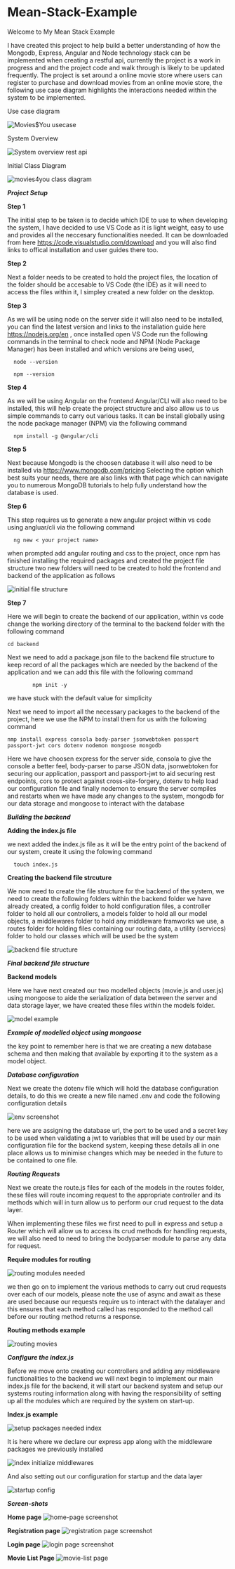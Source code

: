# Mean-Stack-Example

Welcome to My Mean Stack Example

I have created this project to help build a better understanding of how the Mongodb, Express, Angular and Node technology stack can be implemented when creating a restful api, currently the project is a work in progress and and the project code and walk through is likely to be updated frequently. The project is set around a online movie store where users can register to purchase and download movies from an online movie store, the following use case diagram highlights the interactions needed within the system to be implemented.

Use case diagram

![Movies$You usecase](https://github.com/Jc123uk21/Mean-Stack-Example/assets/92167481/2948d55e-3692-4b0f-b879-88adebce51e3)




System Overview

![System overview rest api](https://github.com/Jc123uk21/Mean-Stack-Example/assets/92167481/43f70a2b-ccd3-46ac-852a-a0517d554aeb)


Initial Class Diagram

![movies4you class diagram](https://github.com/Jc123uk21/Mean-Stack-Example/assets/92167481/b817a05c-7c97-4744-b3b6-9ba62f6b1437)

**_Project Setup_**

**Step 1**

The initial step to be taken is to decide which IDE to use to when developing the system, I have decided to use VS Code as it is light
weight, easy to use and provides all the neccesary functionalities needed. It can be downloaded from here https://code.visualstudio.com/download and you will also find links to offical installation and user guides there too.

**Step 2**

Next a folder needs to be created to hold the project files, the location of the folder should be accesable to VS Code (the IDE)
as it will need to access the files within it, I simpley created a new folder on the desktop.

**Step 3**

As we will be using node on the server side it will also need to be installed, you can find the latest version and 
links to the installation guide here https://nodejs.org/en , once installed open VS Code run the following commands in the
terminal to check node and NPM (Node Package Manager) has been installed and which versions are being used, 

      node --version

      npm --version


**Step 4**

As we will be using Angular on the frontend Angular/CLI will also need to be installed, this will help create the project
structure and also allow us to us simple commands to carry out various tasks. It can be install globally using the node package manager (NPM) via the following command 

      npm install -g @angular/cli

**Step 5**

Next because Mongodb is the choosen database it will also need to be installed via https://www.mongodb.com/pricing Selecting the option which best suits your needs,  there are also links with that page which can navigate you to numerous MongoDB tutorials to help fully understand how the database is used.

**Step 6**

This step requires us to generate a new angular project within vs code using angluar/cli via the following command
      
      ng new < your project name>   
      
when prompted add angular routing and css to the project, once npm has finished installing the required packages and created the project
file structure two new folders will need to be created to hold the frontend and backend of the application as follows

![initial file structure](https://github.com/Jc123uk21/Mean-Stack-Example/assets/92167481/7e3b0e74-20d8-4e2a-be3d-0d27790efaf7)

**Step 7**

Here we will begin to create the backend of our application, within vs code change the working directory of the terminal to the backend folder with the following command

    cd backend

Next we need to add a package.json file to the backend file structure to keep record of all the packages which are needed by the backend
of the application and we can add this file with the following command

            npm init -y

we have stuck with the default value for simplicity


Next we need to import all the necessary packages to the backend of the project, here we use the NPM to install them for us with the 
following command 

    nmp install express consola body-parser jsonwebtoken passport passport-jwt cors dotenv nodemon mongoose mongodb

Here we have choosen express for the server side, consola to give the console a better feel, body-parser to parse JSON data,
jsonwebtoken for securing our application, passport and passport-jwt to aid securing rest endpoints, cors to protect against
cross-site-forgery, dotenv to help load our configuration file and finally nodemon to ensure the server compiles and restarts when
we have made any changes to the system, mongodb for our data storage and mongoose to interact with the database



_**Building the backend**_

**Adding the index.js file**

we next added the index.js file as it will be the entry point of the backend of our system, create it using the folowing command

      touch index.js
      
**Creating the backend file strcuture**

We now need to create the file structure for the backend of the system, we need to create the following folders within the backend folder we have already created, a config folder to hold configuration files, a controller folder to hold all our controllers, a models folder to hold all our model objects, a middlewares folder to hold any middleware framworks we use, a routes folder for holding files containing our routing data, a utility (services) folder to hold our classes which will be used be the system

![backend file structure](https://github.com/Jc123uk21/Mean-Stack-Example/assets/92167481/a4ad1f18-1849-4a73-a16e-1bb7823e816d)

**_Final backend file structure_**

**Backend models**

Here we have next created our two modelled objects (movie.js and user.js) using mongoose to aide the serialization of data between the server and data storage layer, we have created these files within the models folder.

![model example](https://github.com/Jc123uk21/Mean-Stack-Example/assets/92167481/2a54f715-043d-4cee-a5aa-de548569ae2c)

**_Example of modelled object using mongoose_**

the key point to remember here is that we are creating a new database schema and then making that available by exporting it to the system as a model object.

**_Database configuration_**

Next we create the dotenv file which will hold the database configuration details, to do this we create a new file named .env and code the following configuration details 

![env screenshot](https://github.com/Jc123uk21/Mean-Stack-Example/assets/92167481/3af94a09-6fd1-4cf4-8767-1217b2a2e9ce)

here we are assigning the database url, the port to be used and a secret key to be used when validating a jwt to variables that will be used by our main configuration file for the backend system, keeping these details all in one place allows us to minimise changes which may be needed in the future to be contained to one file.


**_Routing Requests_**

Next we create the route.js files for each of the models in the routes folder, these files will route incoming request to the appropriate controller and its methods which will in turn allow us to perform our crud request to the data layer.

When implementing these files we first need to pull in express and setup a Router which will allow us to access its crud methods for handling requests, we will also need to need to bring the bodyparser module to parse any data for request.

**Require modules for routing**

![routing modules needed](https://github.com/Jc123uk21/Mean-Stack-Example/assets/92167481/30f3016b-3e0a-4ead-a668-582c025764b1)


we then go on to implement the various methods to carry out crud requests over each of our models, please note the use of async and await as these are used because our requests require us to interact with the datalayer and this ensures that each method called has
responded to the method call before our routing method returns a response.


**Routing methods example**

![routing movies](https://github.com/Jc123uk21/Mean-Stack-Example/assets/92167481/28c42316-c330-4ad1-8725-1aa187e0a0e5)

**_Configure the index.js_**

Before we move onto creating our controllers and adding any middleware functionalities to the backend we will next begin to implement our main index.js file for the backend, it will start our backend system and setup our systems routing information along with having the responsibility of setting up all the modules which are required by the system on start-up.

**Index.js example**

![setup packages needed index](https://github.com/Jc123uk21/Mean-Stack-Example/assets/92167481/88cd87ae-fc96-4787-bb3c-6f524f1c2ad8)

It is here where we declare our express app along with the middleware packages we previously installed

![index initialize middlewares](https://github.com/Jc123uk21/Mean-Stack-Example/assets/92167481/ab2f12f6-b844-4812-9835-65d1d6e47816)

And also setting out our configuration for startup and the data layer 

![startup config](https://github.com/Jc123uk21/Mean-Stack-Example/assets/92167481/45cf5fd5-1f83-4790-ac22-ebe66f9a4e2d)





**_Screen-shots_**

**Home page**
![home-page screenshot](https://github.com/Jc123uk21/Mean-Stack-Example/assets/92167481/71bc6364-8821-4b14-9ad9-29ab71e9e9e7)

**Registration page**
![registration page screenshot](https://github.com/Jc123uk21/Mean-Stack-Example/assets/92167481/20718ed7-9c94-411f-8631-441321587cd6)

**Login page**
![login page screenshot](https://github.com/Jc123uk21/Mean-Stack-Example/assets/92167481/7cdbc8ff-e46f-45e5-bfe9-9013ecc91ebc)

**Movie List Page**
![movie-list page](https://github.com/Jc123uk21/Mean-Stack-Example/assets/92167481/8c80342a-e0e6-4688-85bc-5c45f16cc7f0)


